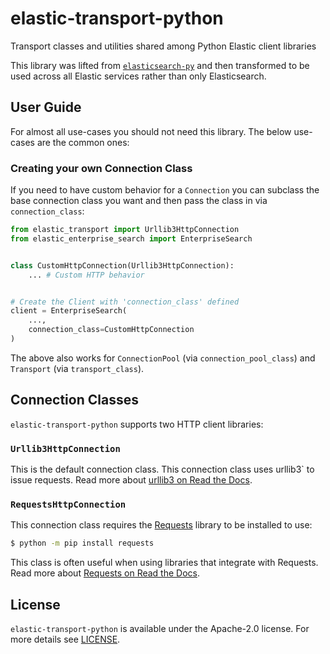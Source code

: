 # elastic-transport-python

Transport classes and utilities shared among Python Elastic client libraries

This library was lifted from [`elasticsearch-py`](https://github.com/elastic/elasticsearch-py)
and then transformed to be used across all Elastic services
rather than only Elasticsearch.

## User Guide

For almost all use-cases you should not need this library.
The below use-cases are the common ones:

### Creating your own Connection Class

If you need to have custom behavior for a `Connection` you can subclass the
base connection class you want and then pass the class in via `connection_class`:

```python
from elastic_transport import Urllib3HttpConnection
from elastic_enterprise_search import EnterpriseSearch


class CustomHttpConnection(Urllib3HttpConnection):
    ... # Custom HTTP behavior


# Create the Client with 'connection_class' defined
client = EnterpriseSearch(
    ...,
    connection_class=CustomHttpConnection
)
```

The above also works for `ConnectionPool` (via `connection_pool_class`) and `Transport` (via `transport_class`).

## Connection Classes

`elastic-transport-python` supports two HTTP client libraries:

### `Urllib3HttpConnection`

This is the default connection class. This connection class uses urllib3` to issue requests.
Read more about [urllib3 on Read the Docs](https://urllib3.readthedocs.io).

### `RequestsHttpConnection`

This connection class requires the [Requests](https://github.com/psf/requests)
library to be installed to use:
 
```bash
$ python -m pip install requests
```

This class is often useful when using libraries that integrate with Requests.
Read more about [Requests on Read the Docs](https://requests.readthedocs.io).


## License

`elastic-transport-python` is available under the Apache-2.0 license.
For more details see [LICENSE](https://github.com/elastic/elastic-transport-python/blob/main/LICENSE).
